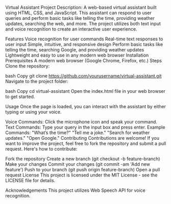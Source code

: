 Virtual Assistant
Project Description:
A web-based virtual assistant built using HTML, CSS, and JavaScript. This assistant can respond to user queries and perform basic tasks like telling the time, providing weather updates, searching the web, and more. The project utilizes both text input and voice recognition to create an interactive user experience.

Features
Voice recognition for user commands
Real-time text responses to user input
Simple, intuitive, and responsive design
Perform basic tasks like telling the time, searching Google, and providing weather updates
Lightweight and easy to use in any modern web browser
Installation
Prerequisites
A modern web browser (Google Chrome, Firefox, etc.)
Steps
Clone the repository:

bash
Copy
git clone https://github.com/yourusername/virtual-assistant.git
Navigate to the project folder:

bash
Copy
cd virtual-assistant
Open the index.html file in your web browser to get started.

Usage
Once the page is loaded, you can interact with the assistant by either typing or using your voice.

Voice Commands: Click the microphone icon and speak your command.
Text Commands: Type your query in the input box and press enter.
Example Commands:
"What’s the time?"
"Tell me a joke."
"Search for weather updates."
"Open Google."
Contributing
Contributions are welcome! If you want to improve the project, feel free to fork the repository and submit a pull request. Here's how to contribute:

Fork the repository
Create a new branch (git checkout -b feature-branch)
Make your changes
Commit your changes (git commit -am 'Add new feature')
Push to your branch (git push origin feature-branch)
Open a pull request
License
This project is licensed under the MIT License - see the LICENSE file for details.

Acknowledgements
This project utilizes Web Speech API for voice recognition.
